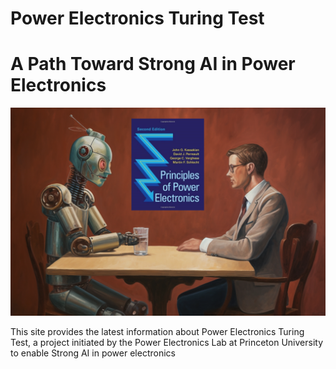 # Power Electronics Turing Test
# A Path Toward Strong AI in Power Electronics
<img src="image/turing.png" width="800">

This site provides the latest information about Power Electronics Turing Test, a project initiated by the Power Electronics Lab at Princeton University to enable Strong AI in power electronics
